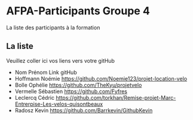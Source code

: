 # AFPA-Participants Groupe 4
La liste des participants à la formation


## La liste 
Veuillez coller ici vos liens vers votre gitHub

 - Nom 	        Prénom 	            Link gitHub 
 - Hoffmann     Noémie              https://github.com/Noemie123/projet-location-velo
 - Bolle        Ophélie             https://github.com/TheKyu/projetvelo
 - Vermelle     Sébastien           https://github.com/Fyfres     
 - Leclercq     Cédric              https://github.com/torkhan/Remise-projet-Marc-Entrerpise-Les-velos-quisontbeaux
 - Radosz       Kevin               https://github.com/Barrkevin/GithubKevin
